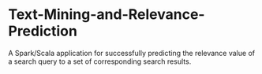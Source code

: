 # Text-Mining-and-Relevance-Prediction


A Spark/Scala application for successfully predicting the relevance value of a search query to a set of corresponding search results.


